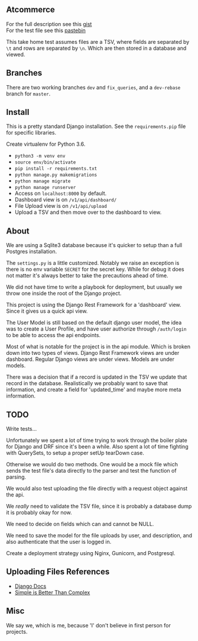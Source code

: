 Atcommerce
----------

For the full description see this [gist](https://gist.github.com/bmuller/3ddc2e0319727c1b02f2a45cc9360064)  
For the test file see this [pastebin](https://pastebin.com/raw/ZKWDLhxw)

This take home test assumes files are a TSV,
where fields are separated by `\t` and rows are
separated by `\n`. Which are then stored in a database
and viewed.

Branches
--------

There are two working branches `dev` and `fix_queries`,
and a `dev-rebase` branch for `master`. 

Install
-------

This is a pretty standard Django installation.
See the `requirements.pip` file for specific libraries.

Create virtualenv for Python 3.6.

* `python3 -m venv env`
* `source env/bin/activate`
* `pip install -r requirements.txt`
* `python manage.py makemigrations`
* `python manage migrate`
* `python manage runserver`
* Access on `localhost:8000` by default.
* Dashboard view is on `/v1/api/dashboard/`
* File Upload view is on `/v1/api/upload`
* Upload a TSV and then move over to the dashboard to view.

About
-----

We are using a Sqlite3 database because it's quicker to setup
than a full Postgres installation.

The `settings.py` is a little customized.  Notably we
raise an exception is there is no env variable `SECRET` for
the secret key. While for debug it does not matter it's always better
to take the precautions ahead of time.

We did not have time to write a playbook for deployment, but usually
we throw one inside the root of the Django project.

This project is using the Django Rest Framework for a 'dashboard' view.
Since it gives us a quick api view.

The User Model is still based on the default django user model, the idea
was to create a User Profile, and have user authorize through `/auth/login`
to be able to access the api endpoints.

Most of what is notable for the project is in the api module.
Which is broken down into two types of views.  Django Rest Framework
views are under dashboard.  Regular Django views are under views.
Models are under models.

There was a decision that if a record is updated in the TSV we update that 
record in the database.  Realistically we probably want to save that
information, and create a field for 'updated_time' and maybe more meta
information.

TODO
----

Write tests...

Unfortunately we spent a lot of time trying to work through the boiler plate
for Django and DRF since it's been a while.  Also spent a lot of time fighting
with QuerySets, to setup a proper setUp tearDown case.

Otherwise we would do two methods.  One would be a mock file which sends the
test file's data directly to the parser and test the function of parsing.

We would also test uploading the file directly with a request object against
the api.

We _really_ need to validate the TSV file, since it is probably a database dump
it is probably okay for now.

We need to decide on fields which can and cannot be NULL.

We need to save the model for the file uploads by user, and description, and
also authenticate that the user is logged in.

Create a deployment strategy using Nginx, Gunicorn, and Postgresql.

Uploading Files References
---------------
* [Django Docs](https://docs.djangoproject.com/en/2.0/ref/models/fields/)
* [Simple is Better Than Complex](https://simpleisbetterthancomplex.com/tutorial/2016/08/01/how-to-upload-files-with-django.html)

Misc
----

We say we, which is me, because 'I' don't believe in first person for
projects.
